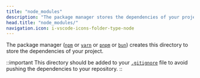 ```yaml
---
title: "node_modules"
description: "The package manager stores the dependencies of your project in the node_modules/ directory."
head.title: "node_modules/"
navigation.icon: i-vscode-icons-folder-type-node
---
```


The package manager ([`npm`](https://docs.npmjs.com/cli/commands/npm) or [`yarn`](https://yarnpkg.com) or [`pnpm`](https://pnpm.io/cli/install) or [`bun`](https://bun.sh/package-manager)) creates this directory to store the dependencies of your project.

::important
This directory should be added to your [`.gitignore`](/docs/4.x/guide/directory-structure/gitignore) file to avoid pushing the dependencies to your repository.
::
